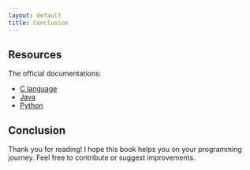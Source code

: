 ```yaml
---
layout: default
title: Conclusion
---
```

## Resources

The official documentations:
- [C language](https://www.gnu.org/software/c-intro-and-ref/manual/c-intro-and-ref.html)
- [Java](https://docs.oracle.com/en/java/)
- [Python](https://www.python.org/doc/)


## Conclusion

Thank you for reading! I hope this book helps you on your programming journey. Feel free to contribute or suggest improvements.